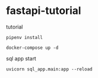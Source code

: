 # fastapi-tutorial
tutorial

```
pipenv install
```

```
docker-compose up -d
```

sql app start
```
uvicorn sql_app.main:app --reload
```